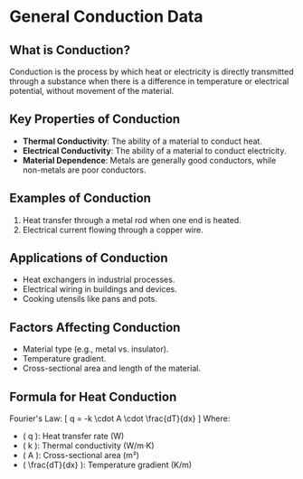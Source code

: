 # General Conduction Data

## What is Conduction?
Conduction is the process by which heat or electricity is directly transmitted through a substance when there is a difference in temperature or electrical potential, without movement of the material.

## Key Properties of Conduction
- **Thermal Conductivity**: The ability of a material to conduct heat.
- **Electrical Conductivity**: The ability of a material to conduct electricity.
- **Material Dependence**: Metals are generally good conductors, while non-metals are poor conductors.

## Examples of Conduction
1. Heat transfer through a metal rod when one end is heated.
2. Electrical current flowing through a copper wire.

## Applications of Conduction
- Heat exchangers in industrial processes.
- Electrical wiring in buildings and devices.
- Cooking utensils like pans and pots.

## Factors Affecting Conduction
- Material type (e.g., metal vs. insulator).
- Temperature gradient.
- Cross-sectional area and length of the material.

## Formula for Heat Conduction
Fourier's Law:
\[
q = -k \cdot A \cdot \frac{dT}{dx}
\]
Where:
- \( q \): Heat transfer rate (W)
- \( k \): Thermal conductivity (W/m·K)
- \( A \): Cross-sectional area (m²)
- \( \frac{dT}{dx} \): Temperature gradient (K/m)